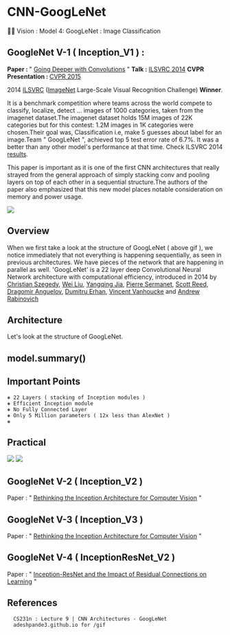 # CNN-GoogLeNet
🕵🏻 Vision : Model 4: GoogLeNet : Image Classification


GoogleNet V-1 ( Inception_V1 ) : 
-
<b>Paper : </b> " [Going Deeper with Convolutions](https://arxiv.org/abs/1409.4842) "  <b>Talk :</b> [ILSVRC 2014](https://youtu.be/ySrj_G5gHWI) <b> CVPR Presentation : </b> [CVPR 2015](https://www.cv-foundation.org/openaccess/content_cvpr_2015/html/Szegedy_Going_Deeper_With_2015_CVPR_paper.html)

2014 [ILSVRC](http://www.image-net.org/challenges/LSVRC/) ([ImageNet](http://www.image-net.org/) Large-Scale Visual Recognition Challenge) <b>Winner</b>.

It is a benchmark competition where teams across the world compete to classify, localize, detect ... images of 1000 categories, taken from the imagenet dataset.The imagenet dataset holds 15M images of 22K categories but for this contest: 1.2M images in 1K categories were chosen.Their goal was, Classification i.e, make 5 guesses about label for an image.Team " GoogLeNet ", achieved top 5 test error rate of 6.7%. It was a better than any other model's performance at that time. Check ILSVRC 2014 [results](http://www.image-net.org/challenges/LSVRC/2014/results).

This paper is important as it is one of the first CNN architectures that really strayed from the general approach of simply stacking conv and pooling layers on top of each other in a sequential structure.The authors of the paper also emphasized that this new model places notable consideration on memory and power usage.

<img src="https://github.com/SKKSaikia/CNN-GoogLeNet/blob/master/img/GoogleNet.gif">

Overview
-
When we first take a look at the structure of GoogLeNet ( above gif ), we notice immediately that not everything is happening sequentially, as seen in previous architectures. We have pieces of the network that are happening in parallel as well. 'GoogLeNet' is a 22 layer deep Convolutional Neural Network architecture with computational efficiency, introduced in 2014 by [Christian Szegedy](https://research.google.com/pubs/ChristianSzegedy.html), [Wei Liu](https://scholar.google.com/citations?user=yFMX138AAAAJ), [Yangqing Jia](https://scholar.google.com/citations?user=mu5Y2rYAAAAJ), [Pierre Sermanet](https://scholar.google.com/citations?user=0nPi5YYAAAAJ), [Scott Reed](https://scholar.google.com/citations?user=jEANvfgAAAAJ&hl=en), [Dragomir Anguelov](http://dblp.uni-trier.de/pers/hd/a/Anguelov:Dragomir), [Dumitru Erhan](https://scholar.google.co.in/citations?user=wfGiqXEAAAAJ&hl=en), [Vincent Vanhoucke](https://research.google.com/pubs/VincentVanhoucke.html) and [Andrew Rabinovich](https://scholar.google.co.in/citations?user=qn1ejaQAAAAJ&hl=en)

Architecture
-

 Let's look at the structure of GoogLeNet. 



model.summary()
-

Important Points
-

    ❅ 22 Layers ( stacking of Inception modules )
    ❅ Efficient Inception module
    ❅ No Fully Connected Layer
    ❅ Only 5 Million parameters ( 12x less than AlexNet )
    ❅ 
  
Practical
-

<img src="https://github.com/SKKSaikia/CNN-GoogLeNet/blob/master/img/g1.jpg">


<img src="https://github.com/SKKSaikia/CNN-GoogLeNet/blob/master/img/g2.jpg">

GoogleNet V-2 ( Inception_V2 )
-
Paper : " [Rethinking the Inception Architecture for Computer Vision](https://arxiv.org/abs/1512.00567) "

GoogleNet V-3 ( Inception_V3 )
-
Paper : " [Rethinking the Inception Architecture for Computer Vision](https://arxiv.org/abs/1512.00567) "

GoogleNet V-4 ( InceptionResNet_V2 )
-
Paper : " [Inception-ResNet and the Impact of Residual Connections on Learning](https://arxiv.org/abs/1602.07261) "

References
-
    
      CS231n : Lecture 9 | CNN Architectures - GoogLeNet
      adeshpande3.github.io for /gif 
